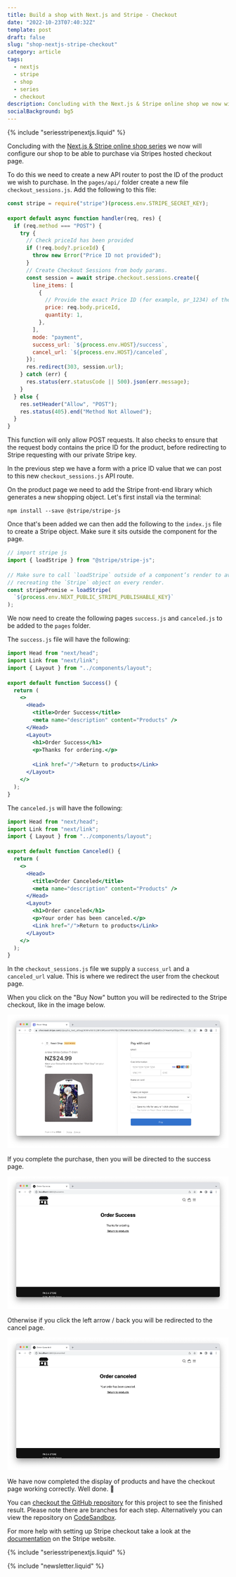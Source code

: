 ```yaml
---
title: Build a shop with Next.js and Stripe - Checkout
date: "2022-10-23T07:40:32Z"
template: post
draft: false
slug: "shop-nextjs-stripe-checkout"
category: article
tags:
  - nextjs
  - stripe
  - shop
  - series
  - checkout
description: Concluding with the Next.js & Stripe online shop we now will add the checkout functionality
socialBackground: bg5
---
```


{% include "seriesstripenextjs.liquid" %}

Concluding with the [Next.js & Stripe online shop series](https://andrewford.co.nz/articles/shop-nextjs-stripe-introduction/) we now will configure our shop to be able to purchase via Stripes hosted checkout page.

To do this we need to create a new API router to post the ID of the product we wish to purchase. In the `pages/api/` folder create a new file `checkout_sessions.js`. Add the following to this file:

```js
const stripe = require("stripe")(process.env.STRIPE_SECRET_KEY);

export default async function handler(req, res) {
  if (req.method === "POST") {
    try {
      // Check priceId has been provided
      if (!req.body?.priceId) {
        throw new Error("Price ID not provided");
      }
      // Create Checkout Sessions from body params.
      const session = await stripe.checkout.sessions.create({
        line_items: [
          {
            // Provide the exact Price ID (for example, pr_1234) of the product you want to sell
            price: req.body.priceId,
            quantity: 1,
          },
        ],
        mode: "payment",
        success_url: `${process.env.HOST}/success`,
        cancel_url: `${process.env.HOST}/canceled`,
      });
      res.redirect(303, session.url);
    } catch (err) {
      res.status(err.statusCode || 500).json(err.message);
    }
  } else {
    res.setHeader("Allow", "POST");
    res.status(405).end("Method Not Allowed");
  }
}
```

This function will only allow POST requests. It also checks to ensure that the request body contains the price ID for the product, before redirecting to Stripe requesting with our private Stripe key.

In the previous step we have a form with a price ID value that we can post to this new `checkout_sessions.js` API route.

On the product page we need to add the Stripe front-end library which generates a new shopping object. Let's first install via the terminal:

```shell
npm install --save @stripe/stripe-js
```

Once that's been added we can then add the following to the `index.js` file to create a Stripe object. Make sure it sits outside the component for the page.

```js
// import stripe js
import { loadStripe } from "@stripe/stripe-js";

// Make sure to call `loadStripe` outside of a component’s render to avoid
// recreating the `Stripe` object on every render.
const stripePromise = loadStripe(
  `${process.env.NEXT_PUBLIC_STRIPE_PUBLISHABLE_KEY}`
);
```

We now need to create the following pages `success.js` and `canceled.js` to be added to the `pages` folder.

The `success.js` file will have the following:

```jsx
import Head from "next/head";
import Link from "next/link";
import { Layout } from "../components/layout";

export default function Success() {
  return (
    <>
      <Head>
        <title>Order Success</title>
        <meta name="description" content="Products" />
      </Head>
      <Layout>
        <h1>Order Success</h1>
        <p>Thanks for ordering.</p>

        <Link href="/">Return to products</Link>
      </Layout>
    </>
  );
}
```

The `canceled.js` will have the following:

```jsx
import Head from "next/head";
import Link from "next/link";
import { Layout } from "../components/layout";

export default function Canceled() {
  return (
    <>
      <Head>
        <title>Order Canceled</title>
        <meta name="description" content="Products" />
      </Head>
      <Layout>
        <h1>Order canceled</h1>
        <p>Your order has been canceled.</p>
        <Link href="/">Return to products</Link>
      </Layout>
    </>
  );
}
```

In the `checkout_sessions.js` file we supply a `success_url` and a `canceled_url` value. This is where we redirect the user from the checkout page.

When you click on the "Buy Now" button you will be redirected to the Stripe checkout, like in the image below.

![The hosted Stripe checkout](stripe-checkout.png)

If you complete the purchase, then you will be directed to the success page.

![Successful order](order-success.png)

Otherwise if you click the left arrow / back you will be redirected to the cancel page.

![Canceled order](canceled-order.png)

We have now completed the display of products and have the checkout page working correctly. Well done. 👏

You can [checkout the GitHub repository](https://github.com/andrewjamesford/shop-nextjs-stripe) for this project to see the finished result. Please note there are branches for each step. Alternatively you can view the repository on [CodeSandbox](https://codesandbox.io/p/github/andrewjamesford/shop-nextjs-stripe/main?file=%2FREADME.md).

For more help with setting up Stripe checkout take a look at the [documentation](https://stripe.com/docs/checkout/quickstart) on the Stripe website.

{% include "seriesstripenextjs.liquid" %}

{% include "newsletter.liquid" %}
